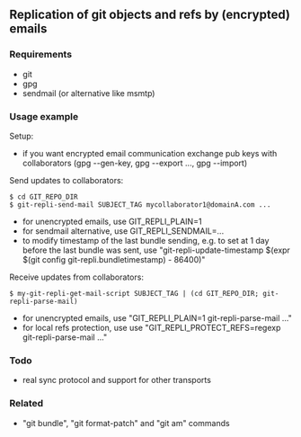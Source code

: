 ## Replication of git objects and refs by (encrypted) emails

### Requirements

- git
- gpg
- sendmail (or alternative like msmtp)

### Usage example

Setup:
    
- if you want encrypted email communication exchange pub keys with
  collaborators (gpg --gen-key, gpg --export ..., gpg --import)
    
Send updates to collaborators:

    $ cd GIT_REPO_DIR
    $ git-repli-send-mail SUBJECT_TAG mycollaborator1@domainA.com ...

- for unencrypted emails, use GIT\_REPLI\_PLAIN=1
- for sendmail alternative, use GIT\_REPLI\_SENDMAIL=...
- to modify timestamp of the last bundle sending, e.g. to set at 1 day
  before the last bundle was sent, use "git-repli-update-timestamp $(expr $(git config git-repli.bundletimestamp) - 86400)"

Receive updates from collaborators:

    $ my-git-repli-get-mail-script SUBJECT_TAG | (cd GIT_REPO_DIR; git-repli-parse-mail)

- for unencrypted emails, use "GIT\_REPLI\_PLAIN=1 git-repli-parse-mail ..."
- for local refs protection, use use "GIT\_REPLI\_PROTECT_REFS=regexp git-repli-parse-mail ..."

### Todo

- real sync protocol and support for other transports

### Related

- "git bundle", "git format-patch" and "git am" commands

